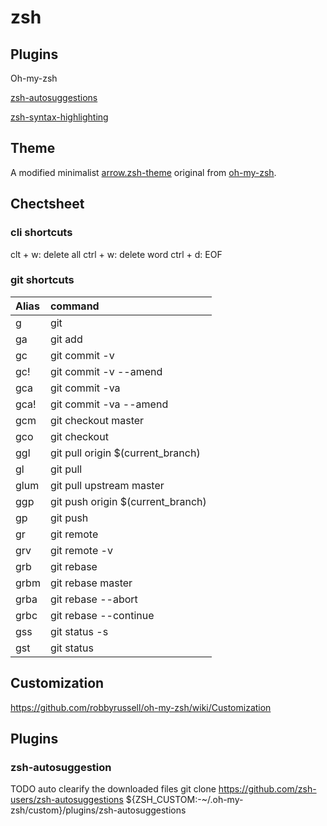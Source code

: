 # zsh

## Plugins

Oh-my-zsh

[zsh-autosuggestions](https://github.com/zsh-users/zsh-autosuggestions/blob/master/INSTALL.md)

[zsh-syntax-highlighting](https://github.com/zsh-users/zsh-syntax-highlighting/blob/master/INSTALL.md)

## Theme

A modified minimalist [arrow.zsh-theme](https://github.com/robbyrussell/oh-my-zsh/blob/master/themes/arrow.zsh-theme) original from [oh-my-zsh](http://ohmyz.sh/).

## Chectsheet

### cli shortcuts

clt + w: delete all
ctrl + w: delete word
ctrl + d: EOF

### git shortcuts

| Alias | command |
|:---- |:--------------------------------|
| g    | git |
| ga   | git add |
| gc   | git commit -v |
| gc!  | git commit -v --amend |
| gca  | git commit -va |
| gca! | git commit -va --amend |
| gcm  | git checkout master |
| gco  | git checkout |
| ggl  | git pull origin $(current_branch) |
| gl   | git pull |
| glum | git pull upstream master |
| ggp  | git push origin $(current_branch) |
| gp   | git push |
| gr   | git remote |
| grv  | git remote -v |
| grb  | git rebase |
| grbm | git rebase master |
| grba | git rebase --abort |
| grbc | git rebase --continue |
| gss  | git status -s |
| gst  | git status |

## Customization

https://github.com/robbyrussell/oh-my-zsh/wiki/Customization

## Plugins

### zsh-autosuggestion

TODO auto clearify the downloaded files
git clone https://github.com/zsh-users/zsh-autosuggestions ${ZSH_CUSTOM:-~/.oh-my-zsh/custom}/plugins/zsh-autosuggestions
